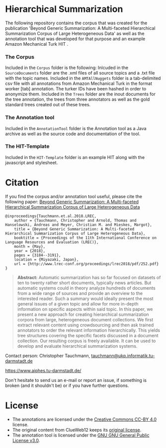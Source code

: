 # Hierarchical Summarization 
The following repository contains the corpus that was created for the publication 'Beyond Generic Summarization: A Multi-faceted Hierarchical Summarization Corpus of Large Heterogeneous Data' as well as the annotation tool that was developed for that purpose and an example Amazon Mechanical Turk HIT .

### The Corpus

Included in the `Corpus` folder is the following:
Inlcuded in the `SourceDocuments` folder are the .xml files of all source topics and a .txt file with the topic names.
Included in the `AMTAllNuggets` folder is a tab-delimited csv file with all annotations from Amazon Mechanical Turk in the format worker [tab] annotation. The turker IDs have been hashed in order to anonymize them.
Included in the `Trees` folder are the inout documents for the tree annotation, the trees from three annotators as well as the gold standard trees created out of these trees. 

### The Annotation tool

Included in the `AnnotationTool` folder is the Annotation tool as a Java archive as well as the source code and documentation of the tool.

### The HIT-Template

Included in the `HIT-Template` folder is an example HIT along with the javascript and stylesheet.


# Citation
If you find the corpus and/or annotation tool useful, please cite the following paper: [Beyond Generic Summarization: A Multi-faceted Hierarchical Summarization Corpus of Large Heterogeneous Data](http://www.lrec-conf.org/proceedings/lrec2018/pdf/252.pdf)

```
@inproceedings{Tauchmann.et.al.2018.LREC,
	author = {Tauchmann, Christopher and Arnold, Thomas and Hanselowski, Andreas and Meyer, Christian M. and Mieskes, Margot},
	title = {Beyond Generic Summarization: A Multi-faceted Hierarchical Summarization Corpus of Large Heterogeneous Data},
	booktitle = {Proceedings of the 11th International Conference on Language Resources and Evaluation (LREC)},
	month = {May},
	year = {2018},
	pages = {3184--3191},
	location = {Miyazaki, Japan},
	url = {http://www.lrec-conf.org/proceedings/lrec2018/pdf/252.pdf}
}
``` 

> **Abstract:** Automatic summarization has so far focused on datasets of ten to twenty rather short documents, typically news articles. But automatic systems could in theory analyze hundreds of documents from a wide range of sources and provide an overview to the interested reader. Such a summary would ideally present the most general issues of a given topic and allow for more in-depth information on specific aspects within said topic. In this paper, we present a new approach for creating hierarchical summarization corpora from large, heterogeneous document collections. We first extract relevant content using crowdsourcing and then ask trained annotators to order the relevant information hierarchically. This yields tree structures covering the specific facets discussed in a document collection. Our resulting corpus is freely available. It can be used to develop and evaluate hierarchical summarization systems.


Contact person: Christopher Tauchmann, tauchmann@ukp.informatik.tu-darmstadt.de

https://www.aiphes.tu-darmstadt.de/


Don't hesitate to send us an e-mail or report an issue, if something is broken (and it shouldn't be) or if you have further questions.


# License

* The annotations are licensed under the [Creative Commons CC-BY 4.0](https://creativecommons.org/licenses/by/4.0/) license.
* The original content from ClueWeb12 keeps its [original license](https://public.ukp.informatik.tu-darmstadt.de/dip2016corpus/).
* The annotation tool is licensed under the [GNU GNU General Public License v3.0](http://www.gnu.org/licenses/gpl-3.0.html).
